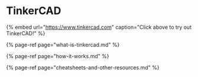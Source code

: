 # TinkerCAD

{% embed url="https://www.tinkercad.com" caption="Click above to try out TinkerCAD!" %}

{% page-ref page="what-is-tinkercad.md" %}

{% page-ref page="how-it-works.md" %}

{% page-ref page="cheatsheets-and-other-resources.md" %}





